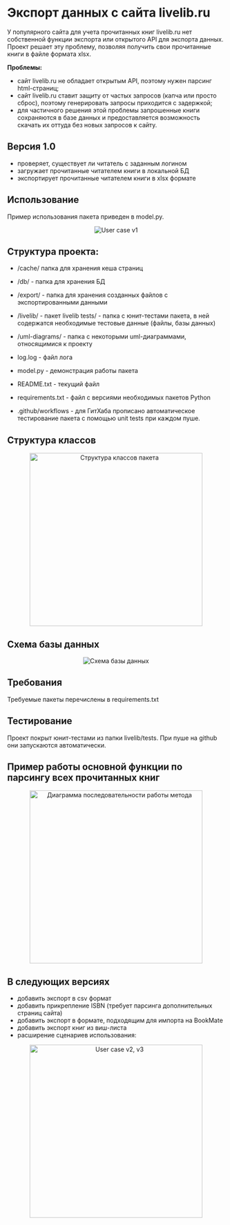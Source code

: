 # Экспорт данных с сайта livelib.ru
<p>У популярного сайта для учета прочитанных книг livelib.ru нет собственной функции экспорта
или открытого API для экспорта данных. Проект решает эту проблему, позволяя получить свои прочитанные книги в файле формата xlsx.</p>
<b>Проблемы:</b>
<ul><li>сайт livelib.ru не обладает открытым API, поэтому нужен парсинг html-страниц;</li>
<li>сайт livelib.ru ставит защиту от частых запросов (капча или просто сброс), поэтому генерировать запросы приходится с задержкой;</li>
<li>для частичного решения этой проблемы запрошенные книги сохраняются в базе данных и предоставляется возможность скачать их оттуда без новых запросов к сайту.</li>
</ul>


## Версия 1.0
 - проверяет, существует ли читатель с заданным логином
 - загружает прочитанные читателем книги в локальной БД
 - экспортирует прочитанные читателем книги в xlsx формате

## Использование
<p>Пример использования пакета приведен в model.py.</p>
<p align='center'><img src='http://feana.ru/wp-content/uploads/2023/05/user_case_v1.png' alt='User case v1'/></p>

## Структура проекта:
- /cache/ папка для хранения кеша страниц
- /db/ - папка для хранения БД
- /export/ - папка для хранения созданных файлов с экспортированными данными
- /livelib/ - пакет livelib
        tests/ - папка с юнит-тестами пакета, в ней содержатся необходимые тестовые данные (файлы, базы данных)
- /uml-diagrams/ - папка с некоторыми uml-диаграммами, относящимися к проекту
- log.log - файл лога
- model.py - демонстрация работы пакета
- README.txt - текущий файл
- requirements.txt - файл с версиями необходимых пакетов Python

- .github/workflows - для ГитХаба прописано автоматическое тестирование пакета с помощью unit tests при каждом пуше.

## Структура классов
<p align='center'><img src='http://feana.ru/wp-content/uploads/2023/05/Classes.png' alt='Структура классов пакета' height='400px'/></p>

## Схема базы данных
<p align='center'><img src='http://feana.ru/wp-content/uploads/2023/05/Database.png' alt='Схема базы данных'/></p>

## Требования
Требуемые пакеты перечислены в requirements.txt

## Тестирование
Проект покрыт юнит-тестами из папки livelib/tests. При пуше на github они запускаются автоматически.

## Пример работы основной функции по парсингу всех прочитанных книг
<p align='center'><img src='http://feana.ru/wp-content/uploads/2023/05/reader_get_all_read_books.png' alt='Диаграмма последовательности работы метода' height='400px'/></p>

## В следующих версиях
- добавить экспорт в csv формат
- добавить прикрепление ISBN (требует парсинга дополнительных страниц сайта)
- добавить экспорт в формате, подходящим для импорта на BookMate
- добавить экспорт книг из виш-листа
- расширение сценариев использования:
<p align='center'><img src='http://feana.ru/wp-content/uploads/2023/05/user_case_v2_v3.png' alt='User case v2, v3' height='400px' /></p>
